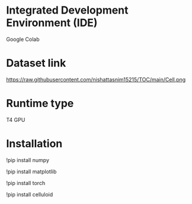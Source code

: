 # Integrated Development Environment (IDE)
Google Colab

# Dataset link
https://raw.githubusercontent.com/nishattasnim15215/TOC/main/Cell.png

# Runtime type
T4 GPU

# Installation
!pip install numpy

!pip install matplotlib

!pip install torch

!pip install celluloid
